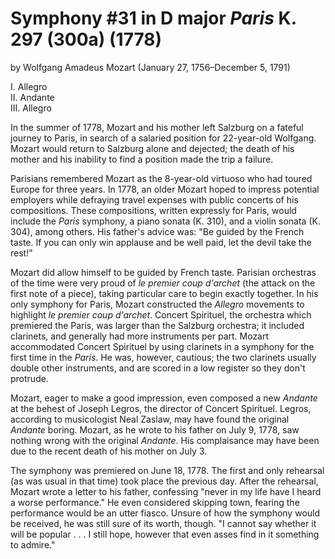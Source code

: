 # Symphony #31 in D major *Paris* K. 297 (300a) (1778)
by Wolfgang Amadeus Mozart (January 27, 1756&ndash;December 5, 1791)

I. Allegro  
II. Andante  
III. Allegro  

In the summer of 1778, Mozart and his mother left Salzburg on a fateful journey to Paris, in search of a salaried position for 22-year-old Wolfgang.  Mozart would return to Salzburg alone and dejected; the death of his mother and his inability to find a position made the trip a failure.

Parisians remembered Mozart as the 8-year-old virtuoso who had toured Europe for three years.  In 1778, an older Mozart hoped to impress potential employers while defraying travel expenses with public concerts of his compositions. These compositions, written expressly for Paris, would include the *Paris* symphony, a piano sonata (K. 310), and a violin sonata (K. 304), among others.  His father's advice was: "Be guided by the French taste. If you can only win applause and be well paid, let the devil take the rest!"

Mozart did allow himself to be guided by French taste. Parisian orchestras of the time were very proud of *le premier coup d'archet* (the attack on the first note of a piece), taking particular care to begin exactly together.  In his only symphony for Paris, Mozart constructed the *Allegro* movements to highlight *le premier coup d'archet*. Concert Spirituel, the orchestra which premiered the Paris, was larger than the Salzburg orchestra; it included clarinets, and generally had more instruments per part. Mozart accommodated Concert Spirituel by using clarinets in a symphony for the first time in the *Paris*. He was, however, cautious; the two clarinets usually double other instruments, and are scored in a low register so they don't protrude.

Mozart, eager to make a good impression, even composed a new *Andante* at the behest of Joseph Legros, the director of Concert Spirituel.  Legros, according to musicologist Neal Zaslaw, may have found the original *Andante* boring.  Mozart, as he wrote to his father on July 9, 1778, saw nothing wrong with the original *Andante*. His complaisance may have been due to the recent death of his mother on July 3.  

The symphony was premiered on June 18, 1778. The first and only rehearsal (as was usual in that time) took place the previous day.  After the rehearsal, Mozart wrote a letter to his father, confessing "never in my life have I heard a worse performance." He even considered skipping town, fearing the performance would be an utter fiasco.  Unsure of how the symphony would be received, he was still sure of its worth, though. "I cannot say whether it will be popular . . . I still hope, however that even asses find in it something to admire."


